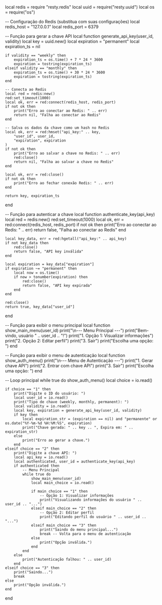 local redis = require "resty.redis"
local uuid = require("resty.uuid")
local os = require("os")

-- Configuração do Redis (substitua com suas configurações)
local redis_host = "127.0.0.1"
local redis_port = 6379

-- Função para gerar a chave API
local function generate_api_key(user_id, validity)
    local key = uuid.new()
    local expiration = "permanent"
    local expiration_ts = nil

    if validity == "weekly" then
        expiration_ts = os.time() + 7 * 24 * 3600
        expiration = tostring(expiration_ts)
    elseif validity == "monthly" then
        expiration_ts = os.time() + 30 * 24 * 3600
        expiration = tostring(expiration_ts)
    end

    -- Conecta ao Redis
    local red = redis:new()
    red:set_timeout(1000)
    local ok, err = red:connect(redis_host, redis_port)
    if not ok then
        print("Erro ao conectar ao Redis: " .. err)
        return nil, "Falha ao conectar ao Redis"
    end

    -- Salva os dados da chave como um hash no Redis
    local ok, err = red:hmset("api_key:" .. key,
        "user_id", user_id,
        "expiration", expiration
    )
    if not ok then
        print("Erro ao salvar a chave no Redis: " .. err)
        red:close()
        return nil, "Falha ao salvar a chave no Redis"
    end

    local ok, err = red:close()
    if not ok then
        print("Erro ao fechar conexão Redis: " .. err)
    end

    return key, expiration_ts
end

-- Função para autenticar a chave
local function authenticate_key(api_key)
    local red = redis:new()
    red:set_timeout(1000)
    local ok, err = red:connect(redis_host, redis_port)
    if not ok then
        print("Erro ao conectar ao Redis: " .. err)
        return false, "Falha ao conectar ao Redis"
    end

    local key_data, err = red:hgetall("api_key:" .. api_key)
    if not key_data then
        red:close()
        return false, "API key inválida"
    end

    local expiration = key_data["expiration"]
    if expiration ~= "permanent" then
        local now = os.time()
        if now > tonumber(expiration) then
            red:close()
            return false, "API key expirada"
        end
    end

    red:close()
    return true, key_data["user_id"]
end

-- Função para exibir o menu principal
local function show_main_menu(user_id)
    print("\n--- Menu Principal ---")
    print("Bem-vindo, usuário " .. user_id .. "!")
    print("1. Opção 1: Visualizar informações")
    print("2. Opção 2: Editar perfil")
    print("3. Sair")
    print("Escolha uma opção: ")
end

-- Função para exibir o menu de autenticação
local function show_auth_menu()
    print("\n--- Menu de Autenticação ---")
    print("1. Gerar chave API")
    print("2. Entrar com chave API")
    print("3. Sair")
    print("Escolha uma opção: ")
end

-- Loop principal
while true do
    show_auth_menu()
    local choice = io.read()

    if choice == "1" then
        print("Digite o ID do usuário: ")
        local user_id = io.read()
        print("Tipo de chave (weekly, monthly, permanent): ")
        local validity = io.read()
        local key, expiration = generate_api_key(user_id, validity)
        if key then
            local expiration_str = (expiration == nil) and "permanente" or os.date("%Y-%m-%d %H:%M:%S", expiration)
            print("Chave gerada: " .. key .. ", Expira em: " .. expiration_str)
        else
            print("Erro ao gerar a chave.")
        end
    elseif choice == "2" then
        print("Digite a chave API: ")
        local api_key = io.read()
        local authenticated, user_id = authenticate_key(api_key)
        if authenticated then
            -- Menu Principal
            while true do
                show_main_menu(user_id)
                local main_choice = io.read()

                if main_choice == "1" then
                    -- Opção 1: Visualizar informações
                    print("Visualizando informações do usuário " .. user_id .. "...")
                elseif main_choice == "2" then
                    -- Opção 2: Editar perfil
                    print("Editando perfil do usuário " .. user_id .. "...")
                elseif main_choice == "3" then
                    print("Saindo do menu principal...")
                    break -- Volta para o menu de autenticação
                else
                    print("Opção inválida.")
                end
            end
        else
            print("Autenticação falhou: " .. user_id)
        end
    elseif choice == "3" then
        print("Saindo...")
        break
    else
        print("Opção inválida.")
    end
end
